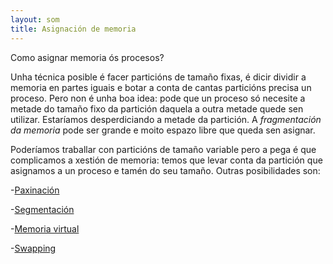 ```yaml
---
layout: som
title: Asignación de memoria
---
```


Como asignar memoria ós procesos?

Unha técnica posible é facer particións de tamaño fixas, é dicir dividir a memoria en partes iguais e botar a conta de cantas particións precisa un proceso. Pero non é unha boa idea: pode que un proceso só necesite a metade do tamaño fixo da partición daquela a outra metade quede sen utilizar. Estaríamos desperdiciando a metade da partición. A _fragmentación da memoria_ pode ser grande e moito espazo libre que queda sen asignar.

Poderíamos traballar con particións de tamaño variable pero a pega é que complicamos a xestión de memoria: temos que levar conta da partición que asignamos a un proceso e tamén do seu tamaño.
Outras posibilidades son:

-[Paxinación]({{site.url}}/som/25paxinar)

-[Segmentación]({{site.url}}/som/26segmentar)

-[Memoria virtual]({{site.url}}/som/27virtual)

-[Swapping]({{site.url}}/som/28swapp)
